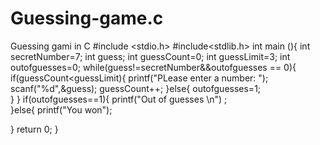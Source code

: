 # Guessing-game.c
Guessing gami in C
#include <stdio.h>
#include<stdlib.h>
int main (){
int secretNumber=7;
int guess;
int guessCount=0;
int guessLimit=3;
int outofguesses=0;
while(guess!=secretNumber&&outofguesses == 0){
    if(guessCount<guessLimit){
    printf("PLease enter a number: ");
    scanf("%d",&guess);
    guessCount++;
    }else{
    outofguesses=1;    
    }
}
if(outofguesses==1){
printf("Out of guesses \n") ;   
}else{
printf("You won");
   
}
    return 0;
}
